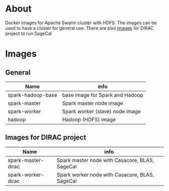 # About
Docker images for Apache Swarm cluster with HDFS. The images can be used to have a cluster for general use.
There are also [images](https://github.com/nlesc-dirac/spark-docker-swarm) for DIRAC project to run SageCal


# Images

## General 
| Name    | info   |
| ------- | --------- |
| spark-hadoop-base  | base image for Spark and Hadoop |
| spark-master   |  Spark master node image |
| spark-worker    | Spark worker (slave) node image |
| hadoop | Hadoop (HDFS)  image |


## Images for DIRAC project
| Name    | info   |
| ------- | --------- |
| spark-master-dirac | Spark master node with Casacore, BLAS, SageCal|
| spark-worker-dirac | Spark worker node with Casacore, BLAS, SageCal |

